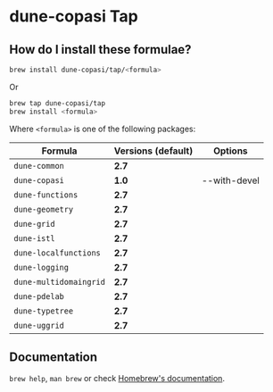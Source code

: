 # dune-copasi Tap

## How do I install these formulae?

```bash
brew install dune-copasi/tap/<formula>
```

Or

```bash
brew tap dune-copasi/tap
brew install <formula>
```

Where `<formula>` is one of the following packages:

| Formula | Versions (**default**) | Options |
| ------- | ---------------------| -------- |
| `dune-common`           | **2.7** |
| `dune-copasi`           | **1.0** | --with-devel |
| `dune-functions`        | **2.7** |
| `dune-geometry`         | **2.7** |
| `dune-grid`             | **2.7** |
| `dune-istl`             | **2.7** |
| `dune-localfunctions`   | **2.7** |
| `dune-logging`          | **2.7** |
| `dune-multidomaingrid`  | **2.7** |
| `dune-pdelab`           | **2.7** |
| `dune-typetree`         | **2.7** |
| `dune-uggrid`           | **2.7** |

## Documentation
`brew help`, `man brew` or check [Homebrew's documentation](https://docs.brew.sh).
